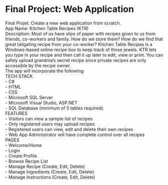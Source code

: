 
<!DOCTYPE html>
  <head>
     <meta charset="utf-8">
   </head>
  <body>
        <h1>
         Final Project: Web Application
        </h1>
   <p>
   <!-- Description below -->
        Final Projet: Create a new web applicaiton from scratch. <br>
		App Name: Kitchen Table Recipes (KTR) <br>
		Description: Most of us have slips of paper with recipes given to us from friends, 
		co-workers and family. How do we store them? How do we find that great tailgating 
		recipe from your co-worker? Kitchen Table Recipes is a Windows-based online recipe 
		box to keep track of those jewels. KTR lets you type in your recipe and then call 
		it up later to edit, view or print. You can safely upload grandma’s secret recipe 
		since private recipes are only accessible by the recipe owner.   <br>
		The app will incorporate the following: <br>
		TECH STACK <br>
		   - C# <br>
		   - HTML <br>
		   - CSS <br>
		   - Microsoft SQL Server <br>
		   - Microsoft Visual Studio, ASP.NET <br>
		   - SQL Database (minimum of 5 tables required). <br>
		 FEATURES <br>
		  - Visitors can view a sample list of recipes <br>
		  - Only registered users may upload recipes <br>
		  - Registered users can view, edit and delete their own recipes <br>
		  - Web App Administrator will have complete control over all recipes <br>
		PAGES <br>
          - Welcome/Home <br>
          - Login <br>
		  - Create Profile <br>
		  - Browse Recipe List <br>
		  - Manage Recipe (Create, Edit, Delete) <br>
		  - Manage Ingredients (Create, Edit, Delete) <br>
		  - Manage Instructions (Create, Edit, Delete) <br>  
		 <br>
     </p>
  </body>
</html>



